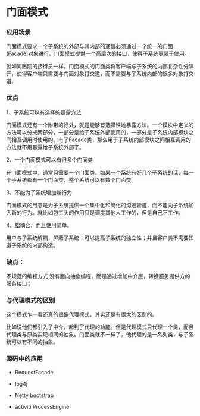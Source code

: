# 门面模式

### 应用场景

门面模式要求一个子系统的外部与其内部的通信必须通过一个统一的门面(Facade)对象进行。门面模式提供一个高层次的接口，使得子系统更易于使用。

就如同医院的接待员一样，门面模式的门面类将客户端与子系统的内部复杂性分隔开，使得客户端只需要与门面对象打交道，而不需要与子系统内部的很多对象打交道。

### 优点

1、子系统可以有选择的暴露方法

门面模式还有一个附带的好处，就是能够有选择性地暴露方法。一个模块中定义的方法可以分成两部分，一部分是给子系统外部使用的，一部分是子系统内部模块之间相互调用时使用的。有了Facade类，那么用于子系统内部模块之间相互调用的方法就不用暴露给子系统外部了。

2、一个门面模式可以有很多个门面类

在门面模式中，通常只需要一个门面类。如果一个系统有好几个子系统的话，每一个子系统都有一个门面类，整个系统可以有数个门面类。

3、不能为子系统增加新行为

门面模式的用意是为子系统提供一个集中化和简化的沟通管道，而不能向子系统加入新的行为。就比如包工头的作用只是调度其他人工作的，但是自己不工作。

4、松耦合、而且使用简单。

用户与子系统解耦，屏蔽子系统；可以提高子系统的独立性；并且客户类不需要知道子系统的内部构造。

### 缺点：

不规范的编程方式
没有面向抽象编程，而是通过增加中介层，转换服务提供方的服务接口；

### 与代理模式的区别

这个模式乍一看还真的很像代理模式，其实还是有很大的区别的。

比如说他们都引入了中介，起到了代理的功能。但是代理模式只代理一个类，而且代理类与原类实现相同的抽象。门面类就不一样了，他代理的是一系列类，与子系统可以有不同的抽象。

### 源码中的应用

- RequestFacade
- log4j

- Netty bootstrap

- activiti ProcessEngine

